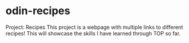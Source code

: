 # odin-recipes
Project: Recipes
This project is a webpage with multiple links to different recipes! This will showcase the skills I have learned through TOP so far.
